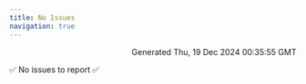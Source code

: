 ```yaml
---
title: No Issues
navigation: true
---
```


<p style="text-align:right;color:#cccs">
Generated Thu, 19 Dec 2024 00:35:55 GMT
</p>
<p>✅ No issues to report ✅</p>




